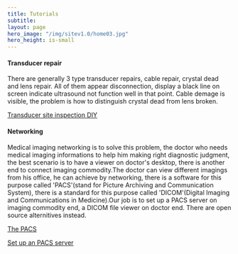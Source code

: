 ```yaml
---
title: Tutorials
subtitle: 
layout: page
hero_image: "/img/sitev1.0/home03.jpg"
hero_height: is-small
---
```


#### Transducer repair

There are generally 3 type transducer repairs, cable repair, crystal dead and lens repair. All of them appear disconnection, display a black line on screen indicate ultrasound not function well in that point. Cable demage is visible, the problem is how to distinguish crystal dead from lens broken.

[Transducer site inspection DIY](/tutorials/transducer/inspection/)

#### Networking

Medical imaging networking is to solve this problem, the doctor who needs medical imaging informations to help him making right diagnostic judgment, the best scenario is to have a viewer on doctor's desktop, there is another end to connect imaging commodity.The doctor can view different imagings from his office, he can achieve by networking, there is a software for this purpose called 'PACS'(stand for Picture Archiving and Communication System), there is a standard for this purpose called 'DICOM'(Digital Imaging and Communications in Medicine).Our job is to set up a PACS server on imaging commodity end, a DICOM file viewer on doctor end. There are open source alternitives instead.

[The PACS](/tutorials/network/pacs/)

[Set up an PACS server](/tutorials/network/pacsstep/)
